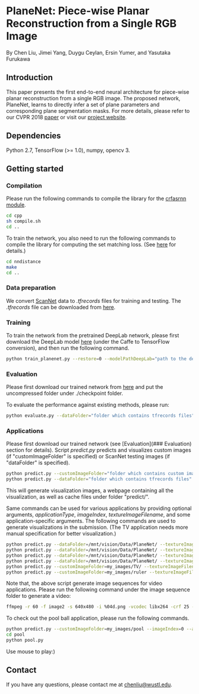 # PlaneNet: Piece-wise Planar Reconstruction from a Single RGB Image
By Chen Liu, Jimei Yang, Duygu Ceylan, Ersin Yumer, and Yasutaka Furukawa

## Introduction

This paper presents the first end-to-end neural architecture for piece-wise planar reconstruction from a single RGB image. The proposed network, PlaneNet, learns to directly infer a set of plane parameters and corresponding plane segmentation masks. For more details, please refer to our CVPR 2018 [paper](http://art-programmer.github.io/planenet/paper.pdf) or visit our [project website](http://art-programmer.github.io/planenet.html).

## Dependencies
Python 2.7, TensorFlow (>= 1.0), numpy, opencv 3.

## Getting started
### Compilation
Please run the following commands to compile the library for the [crfasrnn module](https://github.com/sadeepj/crfasrnn_keras).
```bash
cd cpp
sh compile.sh
cd ..
```

To train the network, you also need to run the following commands to compile the library for computing the set matching loss. (See [here](https://github.com/fanhqme/PointSetGeneration) for details.)
```bash
cd nndistance
make
cd ..
```

### Data preparation
We convert [ScanNet](http://www.scan-net.org/) data to *.tfrecords* files for training and testing. The *.tfrecords* file can be downloaded from [here](https://mega.nz/#!IvAixABb!PD3wJtXX_6W3qtfKZQtl_P07mYPLwWst3cwbvuTXlSY).

### Training
To train the network from the pretrained DeepLab network, please first download the DeepLab model [here](https://github.com/DrSleep/tensorflow-deeplab-resnet) (under the Caffe to TensorFlow conversion), and then run the following command.
```bash
python train_planenet.py --restore=0 --modelPathDeepLab="path to the deep lab model" --dataFolder="folder which contains tfrecords files"
```

### Evaluation
Please first download our trained network from [here](https://mega.nz/#!sjpT2DiQ!Uo-6hxyldmtnPoKk3TTdUHKZADRGy6nIPlmAeVzJs_8) and put the uncompressed folder under ./checkpoint folder.

To evaluate the performance against existing methods, please run:
```bash
python evaluate.py --dataFolder="folder which contains tfrecords files"
```

### Applications
Please first download our trained network (see [Evaluation](### Evaluation) section for details). Script *predict.py* predicts and visualizes custom images (if "customImageFolder" is specified) or ScanNet testing images (if "dataFolder" is specified).

```bash
python predict.py --customImageFolder="folder which contains custom images"
python predict.py --dataFolder="folder which contains tfrecords files" [--startIndex=0] [--numImages=30]
```

This will generate visualization images, a webpage containing all the visualization, as well as cache files under folder "predict/".

Same commands can be used for various applications by providing optional arguments, *applicationType*, *imageIndex*, *textureImageFilename*, and some application-specific arguments. The following commands are used to generate visualizations in the submission. (The TV application needs more manual specification for better visualization.)

```bash
python predict.py --dataFolder=/mnt/vision/Data/PlaneNet/ --textureImageFilename=texture_images/CVPR.jpg --imageIndex=118 --applicationType=logo_texture --startIndex=118 --numImages=1
python predict.py --dataFolder=/mnt/vision/Data/PlaneNet/ --textureImageFilename=texture_images/CVPR.jpg --imageIndex=118 --applicationType=logo_video --startIndex=118 --numImages=1
python predict.py --dataFolder=/mnt/vision/Data/PlaneNet/ --textureImageFilename=texture_images/checkerboard.jpg --imageIndex=72 --applicationType=wall_texture --wallIndices=7,9 --startIndex=72 --numImages=1
python predict.py --dataFolder=/mnt/vision/Data/PlaneNet/ --textureImageFilename=texture_images/checkerboard.jpg --imageIndex=72 --applicationType=wall_video --wallIndices=7,9 --startIndex=72 --numImages=1
python predict.py --customImageFolder=my_images/TV/ --textureImageFilename=texture_images/TV.mp4 --imageIndex=0 --applicationType=TV --wallIndices=2,9
python predict.py --customImageFolder=my_images/ruler --textureImageFilename=texture_images/ruler_36.png --imageIndex=0 --applicationType=ruler --startPixel=950,444 --endPixel=1120,2220
```

Note that, the above script generate image sequences for video applications. Please run the following command under the image sequence folder to generate a video:
```bash
ffmpeg -r 60 -f image2 -s 640x480 -i %04d.png -vcodec libx264 -crf 25 -pix_fmt yuv420p video.mp4
```

To check out the pool ball application, please run the following commands.
```bash
python predict.py --customImageFolder=my_images/pool --imageIndex=0 --applicationType=pool --estimateFocalLength=False
cd pool
python pool.py
```

Use mouse to play:)

## Contact

If you have any questions, please contact me at chenliu@wustl.edu.
